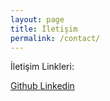 ```yaml
---
layout: page
title: İletişim
permalink: /contact/
---
```


İletişim Linkleri:

<a href="https://wwww.github.com/canokay/">Github </a>
<a href="https://www.linkedin.com/in/cannokay/">Linkedin</a>
